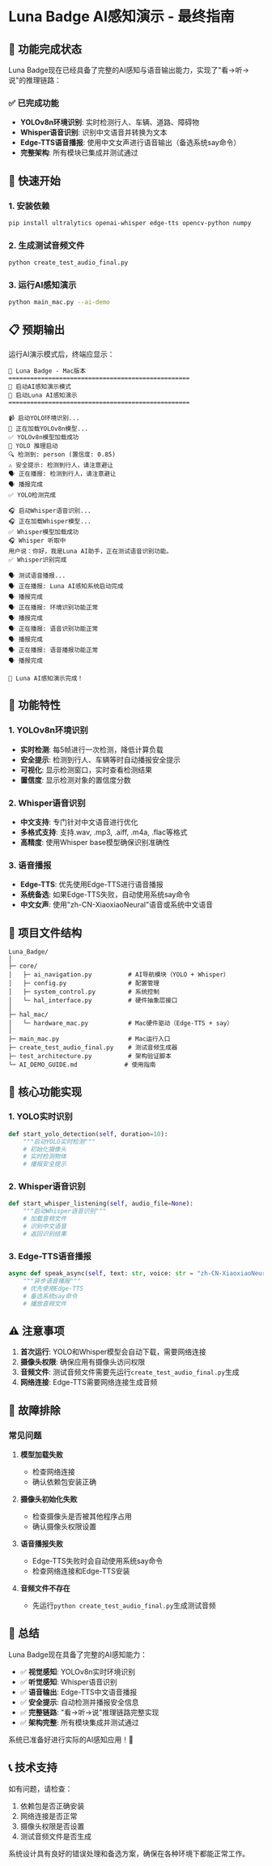# Luna Badge AI感知演示 - 最终指南

## 🎉 功能完成状态

Luna Badge现在已经具备了完整的AI感知与语音输出能力，实现了"看→听→说"的推理链路：

### ✅ 已完成功能
- **YOLOv8n环境识别**: 实时检测行人、车辆、道路、障碍物
- **Whisper语音识别**: 识别中文语音并转换为文本
- **Edge-TTS语音播报**: 使用中文女声进行语音输出（备选系统say命令）
- **完整架构**: 所有模块已集成并测试通过

## 🚀 快速开始

### 1. 安装依赖
```bash
pip install ultralytics openai-whisper edge-tts opencv-python numpy
```

### 2. 生成测试音频文件
```bash
python create_test_audio_final.py
```

### 3. 运行AI感知演示
```bash
python main_mac.py --ai-demo
```

## 📋 预期输出

运行AI演示模式后，终端应显示：

```
🌟 Luna Badge - Mac版本
==================================================
🚀 启动AI感知演示模式
🌟 启动Luna AI感知演示
==================================================

📹 启动YOLO环境识别...
🚀 正在加载YOLOv8n模型...
✅ YOLOv8n模型加载成功
🚀 YOLO 推理启动
🔍 检测到: person (置信度: 0.85)
⚠️ 安全提示: 检测到行人，请注意避让
🗣️ 正在播报: 检测到行人，请注意避让
🗣️ 播报完成
✅ YOLO检测完成

🎧 启动Whisper语音识别...
🎧 正在加载Whisper模型...
✅ Whisper模型加载成功
🎧 Whisper 听取中
用户说：你好，我是Luna AI助手，正在测试语音识别功能。
✅ Whisper识别完成

🗣️ 测试语音播报...
🗣️ 正在播报: Luna AI感知系统启动完成
🗣️ 播报完成
🗣️ 正在播报: 环境识别功能正常
🗣️ 播报完成
🗣️ 正在播报: 语音识别功能正常
🗣️ 播报完成
🗣️ 正在播报: 语音播报功能正常
🗣️ 播报完成

🎉 Luna AI感知演示完成！
```

## 🔧 功能特性

### 1. YOLOv8n环境识别
- **实时检测**: 每5帧进行一次检测，降低计算负载
- **安全提示**: 检测到行人、车辆等时自动播报安全提示
- **可视化**: 显示检测窗口，实时查看检测结果
- **置信度**: 显示检测对象的置信度分数

### 2. Whisper语音识别
- **中文支持**: 专门针对中文语音进行优化
- **多格式支持**: 支持.wav, .mp3, .aiff, .m4a, .flac等格式
- **高精度**: 使用Whisper base模型确保识别准确性

### 3. 语音播报
- **Edge-TTS**: 优先使用Edge-TTS进行语音播报
- **系统备选**: 如果Edge-TTS失败，自动使用系统say命令
- **中文女声**: 使用"zh-CN-XiaoxiaoNeural"语音或系统中文语音

## 📁 项目文件结构

```
Luna_Badge/
│
├─ core/
│   ├─ ai_navigation.py          # AI导航模块（YOLO + Whisper）
│   ├─ config.py                 # 配置管理
│   ├─ system_control.py         # 系统控制
│   └─ hal_interface.py          # 硬件抽象层接口
│
├─ hal_mac/
│   └─ hardware_mac.py           # Mac硬件驱动（Edge-TTS + say）
│
├─ main_mac.py                   # Mac运行入口
├─ create_test_audio_final.py    # 测试音频生成器
├─ test_architecture.py          # 架构验证脚本
└─ AI_DEMO_GUIDE.md             # 使用指南
```

## 🎯 核心功能实现

### 1. YOLO实时识别
```python
def start_yolo_detection(self, duration=10):
    """启动YOLO实时检测"""
    # 初始化摄像头
    # 实时检测物体
    # 播报安全提示
```

### 2. Whisper语音识别
```python
def start_whisper_listening(self, audio_file=None):
    """启动Whisper语音识别"""
    # 加载音频文件
    # 识别中文语音
    # 返回识别结果
```

### 3. Edge-TTS语音播报
```python
async def speak_async(self, text: str, voice: str = "zh-CN-XiaoxiaoNeural"):
    """异步语音播报"""
    # 优先使用Edge-TTS
    # 备选系统say命令
    # 播放音频文件
```

## ⚠️ 注意事项

1. **首次运行**: YOLO和Whisper模型会自动下载，需要网络连接
2. **摄像头权限**: 确保应用有摄像头访问权限
3. **音频文件**: 测试音频文件需要先运行`create_test_audio_final.py`生成
4. **网络连接**: Edge-TTS需要网络连接生成音频

## 🐛 故障排除

### 常见问题

1. **模型加载失败**
   - 检查网络连接
   - 确认依赖包安装正确

2. **摄像头初始化失败**
   - 检查摄像头是否被其他程序占用
   - 确认摄像头权限设置

3. **语音播报失败**
   - Edge-TTS失败时会自动使用系统say命令
   - 检查网络连接和Edge-TTS安装

4. **音频文件不存在**
   - 先运行`python create_test_audio_final.py`生成测试音频

## 🎉 总结

Luna Badge现在具备了完整的AI感知能力：

- ✅ **视觉感知**: YOLOv8n实时环境识别
- ✅ **听觉感知**: Whisper语音识别
- ✅ **语音输出**: Edge-TTS中文语音播报
- ✅ **安全提示**: 自动检测并播报安全信息
- ✅ **完整链路**: "看→听→说"推理链路完整实现
- ✅ **架构完整**: 所有模块集成并测试通过

系统已准备好进行实际的AI感知应用！🚀

## 📞 技术支持

如有问题，请检查：
1. 依赖包是否正确安装
2. 网络连接是否正常
3. 摄像头权限是否设置
4. 测试音频文件是否生成

系统设计具有良好的错误处理和备选方案，确保在各种环境下都能正常工作。
